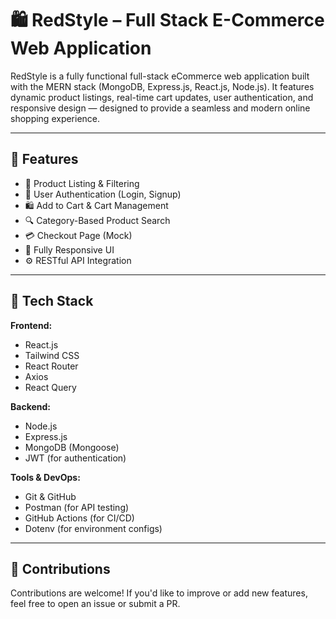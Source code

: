 # 🛍️ RedStyle – Full Stack E-Commerce Web Application

RedStyle is a fully functional full-stack eCommerce web application built with the MERN stack (MongoDB, Express.js, React.js, Node.js). It features dynamic product listings, real-time cart updates, user authentication, and responsive design — designed to provide a seamless and modern online shopping experience.



---


## 📌 Features

- 🛒 Product Listing & Filtering  
- 👤 User Authentication (Login, Signup)  
- 🛍️ Add to Cart & Cart Management  
- 🔍 Category-Based Product Search  
- 💳 Checkout Page (Mock)  
- 📱 Fully Responsive UI  
- ⚙️ RESTful API Integration

---

## 🧱 Tech Stack

**Frontend:**
- React.js
- Tailwind CSS
- React Router
- Axios
- React Query

**Backend:**
- Node.js
- Express.js
- MongoDB (Mongoose)
- JWT (for authentication)

**Tools & DevOps:**
- Git & GitHub
- Postman (for API testing)
- GitHub Actions (for CI/CD)
- Dotenv (for environment configs)

---

## 🤝 Contributions
Contributions are welcome! If you'd like to improve or add new features, feel free to open an issue or submit a PR.

